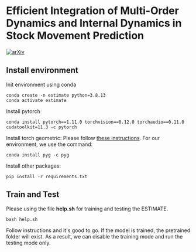 # Efficient Integration of Multi-Order Dynamics and Internal Dynamics in Stock Movement Prediction

[![arXiv](https://img.shields.io/badge/arXiv-2211.07400-b31b1b.svg)](https://arxiv.org/abs/2211.07400)

## Install environment
Init environment using conda
```
conda create -n estimate python=3.8.13
conda activate estimate
```
Install pytorch
```
conda install pytorch==1.11.0 torchvision==0.12.0 torchaudio==0.11.0 cudatoolkit=11.3 -c pytorch
```
Install torch geometric: Please follow [these instructions](https://pytorch-geometric.readthedocs.io/en/latest/notes/installation.html).
For our environment, we use the command:
```
conda install pyg -c pyg
```
Install other packages:
```
pip install -r requirements.txt
```

## Train and Test
Please using the file **help.sh** for training and testing the ESTIMATE.
```
bash help.sh
```
Follow instructions and it's good to go. If the model is trained, the pretrained folder will exist.  As a result, we can disable the training mode and run the testing mode only.
